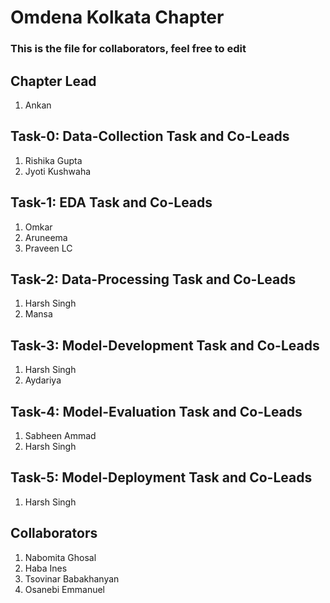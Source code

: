 # Omdena Kolkata Chapter

### **This is the file for collaborators, feel free to edit**

## Chapter Lead
1. Ankan

## Task-0: Data-Collection Task and Co-Leads
1. Rishika Gupta
2. Jyoti Kushwaha

## Task-1: EDA Task and Co-Leads
1. Omkar
2. Aruneema
3. Praveen LC

## Task-2: Data-Processing Task and Co-Leads
1. Harsh Singh
2. Mansa

## Task-3: Model-Development Task and Co-Leads
1. Harsh Singh
2. Aydariya

## Task-4: Model-Evaluation Task and Co-Leads
1. Sabheen Ammad
2. Harsh Singh

## Task-5: Model-Deployment Task and Co-Leads
1. Harsh Singh

## Collaborators
1. Nabomita Ghosal
2. Haba Ines
3. Tsovinar Babakhanyan
4. Osanebi Emmanuel
